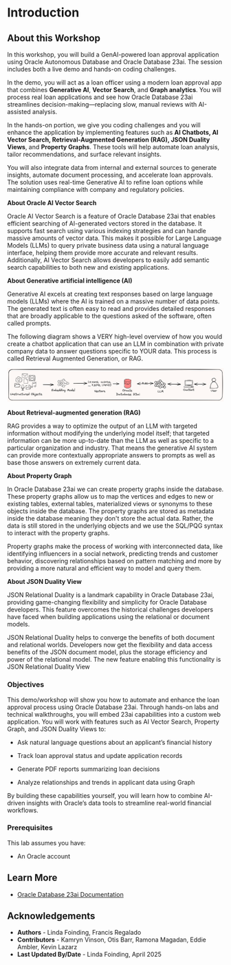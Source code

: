 # Introduction

## About this Workshop

In this workshop, you will build a GenAI-powered loan approval application using Oracle Autonomous Database and Oracle Database 23ai. The session includes both a live demo and hands-on coding challenges.

In the demo, you will act as a loan officer using a modern loan approval app that combines **Generative AI**, **Vector Search**, and **Graph analytics**. You will process real loan applications and see how Oracle Database 23ai streamlines decision-making—replacing slow, manual reviews with AI-assisted analysis.

In the hands-on portion, we give you coding challenges and you will enhance the application by implementing features such as **AI Chatbots, AI Vector Search, Retrieval-Augmented Generation (RAG), JSON Duality Views**, and **Property Graphs**. These tools will help automate loan analysis, tailor recommendations, and surface relevant insights.

You will also integrate data from internal and external sources to generate insights, automate document processing, and accelerate loan approvals. The solution uses real-time Generative AI to refine loan options while maintaining compliance with company and regulatory policies.
 

  [](videohub:1_mg30brw3)

**About Oracle AI Vector Search**

Oracle AI Vector Search is a feature of Oracle Database 23ai that enables efficient searching of AI-generated vectors stored in the database. It supports fast search using various indexing strategies and can handle massive amounts of vector data. This makes it possible for Large Language Models (LLMs) to query private business data using a natural language interface, helping them provide more accurate and relevant results. Additionally, AI Vector Search allows developers to easily add semantic search capabilities to both new and existing applications.

**About Generative artificial intelligence (AI)** 

Generative AI excels at creating text responses based on large language models (LLMs) where the AI is trained on a massive number of data points. The generated text is often easy to read and provides detailed responses that are broadly applicable to the questions asked of the software, often called prompts.

The following diagram shows a VERY high-level overview of how you would create a chatbot application that can use an LLM in combination with private company data to answer questions specific to YOUR data. This process is called Retrieval Augmented Generation, or RAG.

![Vector Diagram](./images/vectors-diagram.png " ")

**About Retrieval-augmented generation (RAG)** 

RAG provides a way to optimize the output of an LLM with targeted information without modifying the underlying model itself; that targeted information can be more up-to-date than the LLM as well as specific to a particular organization and industry. That means the generative AI system can provide more contextually appropriate answers to prompts as well as base those answers on extremely current data.

**About Property Graph**

In Oracle Database 23ai we can create property graphs inside the database. These property graphs allow us to map the vertices and edges to new or existing tables, external tables, materialized views or synonyms to these objects inside the database. The property graphs are stored as metadata inside the database meaning they don't store the actual data. Rather, the data is still stored in the underlying objects and we use the SQL/PQG syntax to interact with the property graphs.

Property graphs make the process of working with interconnected data, like identifying influencers in a social network, predicting trends and customer behavior, discovering relationships based on pattern matching and more by providing a more natural and efficient way to model and query them.

**About JSON Duality View**

JSON Relational Duality is a landmark capability in Oracle Database 23ai, providing game-changing flexibility and simplicity for Oracle Database developers. This feature overcomes the historical challenges developers have faced when building applications using the relational or document models.

JSON Relational Duality helps to converge the benefits of both document and relational worlds. Developers now get the flexibility and data access benefits of the JSON document model, plus the storage efficiency and power of the relational model. The new feature enabling this functionality is JSON Relational Duality View



### Objectives

This demo/workshop will show you how to automate and enhance the loan approval process using Oracle Database 23ai. Through hands-on labs and technical walkthroughs, you will embed 23ai capabilities into a custom web application.
You will work with features such as AI Vector Search, Property Graph, and JSON Duality Views to:

* Ask natural language questions about an applicant’s financial history

*	Track loan approval status and update application records

*	Generate PDF reports summarizing loan decisions

*	Analyze relationships and trends in applicant data using Graph
 

By building these capabilities yourself, you will learn how to combine AI-driven insights with Oracle’s data tools to streamline real-world financial workflows.

### Prerequisites

This lab assumes you have:
* An Oracle account

## Learn More

* [Oracle Database 23ai Documentation](https://docs.oracle.com/en/database/oracle/oracle-database/23/)

## Acknowledgements
* **Authors** - Linda Foinding, Francis Regalado
* **Contributors** - Kamryn Vinson, Otis Barr, Ramona Magadan, Eddie Ambler, Kevin Lazarz
* **Last Updated By/Date** - Linda Foinding, April 2025
